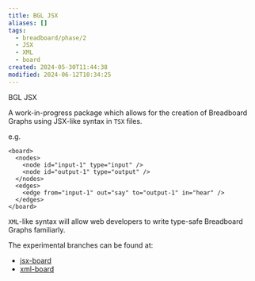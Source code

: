 ```yaml
---
title: BGL JSX
aliases: []
tags:
  - breadboard/phase/2
  - JSX
  - XML
  - board
created: 2024-05-30T11:44:38
modified: 2024-06-12T10:34:25
---
```


BGL JSX

A work-in-progress package which allows for the creation of Breadboard Graphs using JSX-like syntax in `TSX` files.

e.g.

```tsx
<board>
  <nodes>
    <node id="input-1" type="input" />
    <node id="output-1" type="output" />
  </nodes>
  <edges>
    <edge from="input-1" out="say" to="output-1" in="hear" />
  </edges>
</board>
```

`XML`-like syntax will allow web developers to write type-safe Breadboard Graphs familiarly.

The experimental branches can be found at:

- [jsx-board](https://github.com/ExaDev/breadboard/tree/jsx-board/packages/jsx-board)
- [xml-board](https://github.com/ExaDev/breadboard/tree/xml-board/packages/xml)
